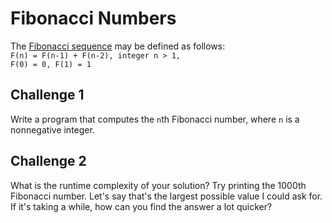 # Fibonacci Numbers
The [Fibonacci sequence](https://oeis.org/A000045) may be defined as follows:<br>
``` F(n) = F(n-1) + F(n-2), integer n > 1, ```<br>
``` F(0) = 0, F(1) = 1 ```
## Challenge 1
Write a program that computes the `n`th Fibonacci number, where `n` is a nonnegative integer.
## Challenge 2
What is the runtime complexity of your solution? Try printing the 1000th Fibonacci number. Let's say that's the largest possible value I could ask for. If it's taking a while, how can you find the answer a lot quicker?

